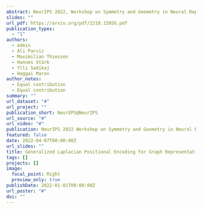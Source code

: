 ```yaml
---
abstract: NeurIPS 2022, Workshop on Symmetry and Geometry in Neural Representations.
slides: ""
url_pdf: https://arxiv.org/pdf/2210.15956.pdf
publication_types:
  - "1"
authors:
  - admin
  - Ali Parviz
  - Maximilian Thiessen
  - Hannes Stärk
  - Ylli Sadikaj
  - Haggai Maron
author_notes:
  - Equal contribution
  - Equal contribution
summary: ""
url_dataset: "#"
url_project: ""
publication_short: NeurEPS@NeurIPS
url_source: "#"
url_video: "#"
publication: NeurIPS 2022 Workshop on Symmetry and Geometry in Neural Representations
featured: false
date: 2022-04-07T00:00:00Z
url_slides: ""
title: Generalized Laplacian Positional Encoding for Graph Representation Learning
tags: []
projects: []
image:
  focal_point: Right
  preview_only: true
publishDate: 2022-01-01T00:00:00Z
url_poster: "#"
doi: ""
---
```

